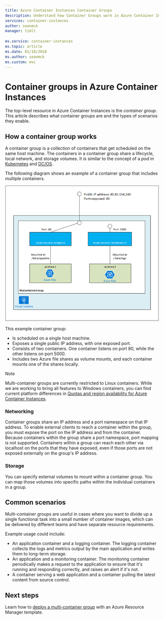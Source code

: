 ```yaml
---
title: Azure Container Instances Container Groups
description: Understand how Container Groups work in Azure Container Instances
services: container-instances
author: seanmck
manager: timlt

ms.service: container-instances
ms.topic: article
ms.date: 01/10/2018
ms.author: seanmck
ms.custom: mvc
---
```


# Container groups in Azure Container Instances

The top-level resource in Azure Container Instances is the *container group*. This article describes what container groups are and the types of scenarios they enable.

## How a container group works

A container group is a collection of containers that get scheduled on the same host machine. The containers in a container group share a lifecycle, local network, and storage volumes. It is similar to the concept of a *pod* in [Kubernetes][kubernetes-pod] and [DC/OS][dcos-pod].

The following diagram shows an example of a container group that includes multiple containers.

![Container groups diagram][container-groups-example]

This example container group:

* Is scheduled on a single host machine.
* Exposes a single public IP address, with one exposed port.
* Consists of two containers. One container listens on port 80, while the other listens on port 5000.
* Includes two Azure file shares as volume mounts, and each container mounts one of the shares locally.

> [!NOTE]
> Multi-container groups are currently restricted to Linux containers. While we are working to bring all features to Windows containers, you can find current platform differences in [Quotas and region availability for Azure Container Instances](container-instances-quotas.md).

### Networking

Container groups share an IP address and a port namespace on that IP address. To enable external clients to reach a container within the group, you must expose the port on the IP address and from the container. Because containers within the group share a port namespace, port mapping is not supported. Containers within a group can reach each other via localhost on the ports that they have exposed, even if those ports are not exposed externally on the group's IP address.

### Storage

You can specify external volumes to mount within a container group. You can map those volumes into specific paths within the individual containers in a group.

## Common scenarios

Multi-container groups are useful in cases where you want to divide up a single functional task into a small number of container images, which can be delivered by different teams and have separate resource requirements.

Example usage could include:

* An application container and a logging container. The logging container collects the logs and metrics output by the main application and writes them to long-term storage.
* An application and a monitoring container. The monitoring container periodically makes a request to the application to ensure that it's running and responding correctly, and raises an alert if it's not.
* A container serving a web application and a container pulling the latest content from source control.

## Next steps

Learn how to [deploy a multi-container group](container-instances-multi-container-group.md) with an Azure Resource Manager template.

<!-- IMAGES -->
[container-groups-example]: ./media/container-instances-container-groups/container-groups-example.png

<!-- LINKS - External -->
[dcos-pod]: https://dcos.io/docs/1.10/deploying-services/pods/
[kubernetes-pod]: https://kubernetes.io/docs/concepts/workloads/pods/pod/
